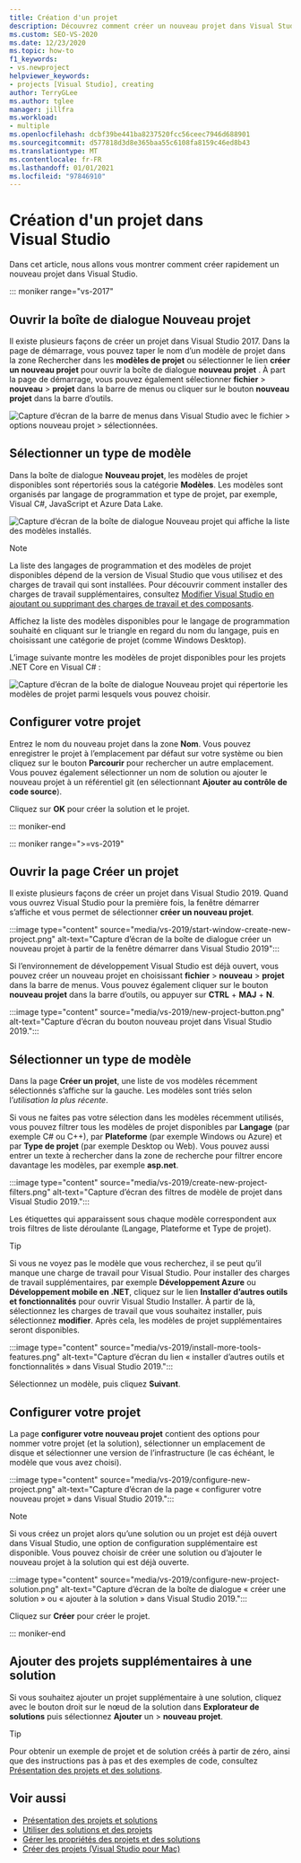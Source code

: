 ```yaml
---
title: Création d'un projet
description: Découvrez comment créer un nouveau projet dans Visual Studio.
ms.custom: SEO-VS-2020
ms.date: 12/23/2020
ms.topic: how-to
f1_keywords:
- vs.newproject
helpviewer_keywords:
- projects [Visual Studio], creating
author: TerryGLee
ms.author: tglee
manager: jillfra
ms.workload:
- multiple
ms.openlocfilehash: dcbf39be441ba8237520fcc56ceec7946d688901
ms.sourcegitcommit: d577818d3d8e365baa55c6108fa8159c46ed8b43
ms.translationtype: MT
ms.contentlocale: fr-FR
ms.lasthandoff: 01/01/2021
ms.locfileid: "97846910"
---
```

# <a name="create-a-new-project-in-visual-studio"></a>Création d'un projet dans Visual Studio

Dans cet article, nous allons vous montrer comment créer rapidement un nouveau projet dans Visual Studio.

::: moniker range="vs-2017"

## <a name="open-the-new-project-dialog"></a>Ouvrir la boîte de dialogue Nouveau projet

Il existe plusieurs façons de créer un projet dans Visual Studio 2017. Dans la page de démarrage, vous pouvez taper le nom d’un modèle de projet dans la zone Rechercher dans les **modèles de projet** ou sélectionner le lien **créer un nouveau projet** pour ouvrir la boîte de dialogue **nouveau projet** . À part la page de démarrage, vous pouvez également sélectionner **fichier**  >  **nouveau**  >  **projet** dans la barre de menus ou cliquer sur le bouton **nouveau projet** dans la barre d’outils.

![Capture d’écran de la barre de menus dans Visual Studio avec le fichier > options nouveau projet > sélectionnées.](./media/vside-newproject1.png)

## <a name="select-a-template-type"></a>Sélectionner un type de modèle

Dans la boîte de dialogue **Nouveau projet**, les modèles de projet disponibles sont répertoriés sous la catégorie **Modèles**. Les modèles sont organisés par langage de programmation et type de projet, par exemple, Visual C#, JavaScript et Azure Data Lake.

![Capture d’écran de la boîte de dialogue Nouveau projet qui affiche la liste des modèles installés.](./media/vside-newproject-templates-list.png)

> [!NOTE]
> La liste des langages de programmation et des modèles de projet disponibles dépend de la version de Visual Studio que vous utilisez et des charges de travail qui sont installées. Pour découvrir comment installer des charges de travail supplémentaires, consultez [Modifier Visual Studio en ajoutant ou supprimant des charges de travail et des composants](../install/modify-visual-studio.md).

Affichez la liste des modèles disponibles pour le langage de programmation souhaité en cliquant sur le triangle en regard du nom du langage, puis en choisissant une catégorie de projet (comme Windows Desktop).

L’image suivante montre les modèles de projet disponibles pour les projets .NET Core en Visual C# :

![Capture d’écran de la boîte de dialogue Nouveau projet qui répertorie les modèles de projet parmi lesquels vous pouvez choisir.](./media/new-project-dialog-net-core.png)

## <a name="configure-your-project"></a>Configurer votre projet

Entrez le nom du nouveau projet dans la zone **Nom**. Vous pouvez enregistrer le projet à l’emplacement par défaut sur votre système ou bien cliquez sur le bouton **Parcourir** pour rechercher un autre emplacement. Vous pouvez également sélectionner un nom de solution ou ajouter le nouveau projet à un référentiel git (en sélectionnant **Ajouter au contrôle de code source**).

Cliquez sur **OK** pour créer la solution et le projet.

::: moniker-end

::: moniker range=">=vs-2019"

## <a name="open-the-create-a-new-project-page"></a>Ouvrir la page Créer un projet

Il existe plusieurs façons de créer un projet dans Visual Studio 2019. Quand vous ouvrez Visual Studio pour la première fois, la fenêtre démarrer s’affiche et vous permet de sélectionner **créer un nouveau projet**.

:::image type="content" source="media/vs-2019/start-window-create-new-project.png" alt-text="Capture d’écran de la boîte de dialogue créer un nouveau projet à partir de la fenêtre démarrer dans Visual Studio 2019":::

Si l’environnement de développement Visual Studio est déjà ouvert, vous pouvez créer un nouveau projet en choisissant **fichier**  >  **nouveau**  >  **projet** dans la barre de menus. Vous pouvez également cliquer sur le bouton **nouveau projet** dans la barre d’outils, ou appuyer sur **CTRL** + **MAJ** + **N**.

:::image type="content" source="media/vs-2019/new-project-button.png" alt-text="Capture d’écran du bouton nouveau projet dans Visual Studio 2019.":::

## <a name="select-a-template-type"></a>Sélectionner un type de modèle

Dans la page **Créer un projet**, une liste de vos modèles récemment sélectionnés s’affiche sur la gauche. Les modèles sont triés selon l’*utilisation la plus récente*.

Si vous ne faites pas votre sélection dans les modèles récemment utilisés, vous pouvez filtrer tous les modèles de projet disponibles par **Langage** (par exemple C# ou C++), par **Plateforme** (par exemple Windows ou Azure) et par **Type de projet** (par exemple Desktop ou Web). Vous pouvez aussi entrer un texte à rechercher dans la zone de recherche pour filtrer encore davantage les modèles, par exemple **asp.net**.

:::image type="content" source="media/vs-2019/create-new-project-filters.png" alt-text="Capture d’écran des filtres de modèle de projet dans Visual Studio 2019.":::

Les étiquettes qui apparaissent sous chaque modèle correspondent aux trois filtres de liste déroulante (Langage, Plateforme et Type de projet).

> [!TIP]
> Si vous ne voyez pas le modèle que vous recherchez, il se peut qu’il manque une charge de travail pour Visual Studio. Pour installer des charges de travail supplémentaires, par exemple **Développement Azure** ou **Développement mobile en .NET**, cliquez sur le lien **Installer d’autres outils et fonctionnalités** pour ouvrir Visual Studio Installer. À partir de là, sélectionnez les charges de travail que vous souhaitez installer, puis sélectionnez **modifier**. Après cela, les modèles de projet supplémentaires seront disponibles.
>
> :::image type="content" source="media/vs-2019/install-more-tools-features.png" alt-text="Capture d’écran du lien « installer d’autres outils et fonctionnalités » dans Visual Studio 2019.":::

Sélectionnez un modèle, puis cliquez **Suivant**.

## <a name="configure-your-project"></a>Configurer votre projet

La page **configurer votre nouveau projet** contient des options pour nommer votre projet (et la solution), sélectionner un emplacement de disque et sélectionner une version de l’infrastructure (le cas échéant, le modèle que vous avez choisi).

:::image type="content" source="media/vs-2019/configure-new-project.png" alt-text="Capture d’écran de la page « configurer votre nouveau projet » dans Visual Studio 2019.":::

> [!NOTE]
> Si vous créez un projet alors qu’une solution ou un projet est déjà ouvert dans Visual Studio, une option de configuration supplémentaire est disponible. Vous pouvez choisir de créer une solution ou d’ajouter le nouveau projet à la solution qui est déjà ouverte.
>
> :::image type="content" source="media/vs-2019/configure-new-project-solution.png" alt-text="Capture d’écran de la boîte de dialogue « créer une solution » ou « ajouter à la solution » dans Visual Studio 2019.":::

Cliquez sur **Créer** pour créer le projet.

::: moniker-end

## <a name="add-additional-projects-to-a-solution"></a>Ajouter des projets supplémentaires à une solution

Si vous souhaitez ajouter un projet supplémentaire à une solution, cliquez avec le bouton droit sur le nœud de la solution dans **Explorateur de solutions** puis sélectionnez **Ajouter** un  >  **nouveau projet**.

> [!TIP]
> Pour obtenir un exemple de projet et de solution créés à partir de zéro, ainsi que des instructions pas à pas et des exemples de code, consultez [Présentation des projets et des solutions](../get-started/tutorial-projects-solutions.md).

## <a name="see-also"></a>Voir aussi

- [Présentation des projets et solutions](../get-started/tutorial-projects-solutions.md)
- [Utiliser des solutions et des projets](creating-solutions-and-projects.md)
- [Gérer les propriétés des projets et des solutions](managing-project-and-solution-properties.md)
- [Créer des projets (Visual Studio pour Mac)](/visualstudio/mac/create-new-projects)
